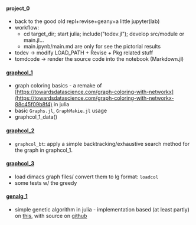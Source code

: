 #### project_0
* back to the good old repl+revise+geany+a little jupyter(lab)
* workflow:
  * cd target_dir; start julia; include("todev.jl"); develop src/module or main.jl...
  * main.ipynb/main.md are only for see the pictorial results
* todev -> modify LOAD_PATH + Revise + Pkg related stuff
* tomdcode -> render the source code into the notebook (Markdown.jl)
  

#### [graphcol_1](graphcol_1)
* graph coloring basics - a remake of [https://towardsdatascience.com/graph-coloring-with-networkx](https://towardsdatascience.com/graph-coloring-with-networkx-88c45f09b8f4) in julia
* basic `Graphs.jl`, `GraphMakie.jl` usage
* graphcol_1_data()

#### [graphcol_2](graphcol_2)
* `graphcol_bt`: apply a simple backtracking/exhaustive search method for the graph in graphcol_1.


#### [graphcol_3](graphcol_3)
* load dimacs graph files/ convert them to lg format: `loadcol`
* some tests w/ the greedy
  
#### [genalg_1](genalg_1)
* simple genetic algorithm in julia - implementation based (at least partly) on [this](https://pub.towardsai.net/genetic-algorithm-ga-introduction-with-example-code-e59f9bc58eaf), with source on [github](https://github.com/towardsai/tutorials/blob/master/genetic-algorithm-tutorial/implementation.py)

